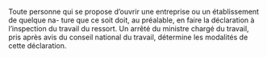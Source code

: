 Toute personne qui se propose d’ouvrir une entreprise ou un établissement de quelque na- ture que ce soit doit, au préalable, en faire la déclaration à l’inspection du travail du ressort.
Un arrêté du ministre chargé du travail, pris après avis du conseil national du travail, détermine les modalités de cette déclaration.